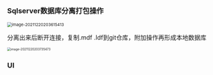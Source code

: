 ### Sqlserver数据库分离打包操作

<img src="http://cdn.tianwen42.top/img/picgo/image-20211220203615413.png" alt="image-20211220203615413" style="zoom:67%;" />

分离出来后断开连接，复制.mdf .ldf到git仓库，附加操作再形成本地数据库

<img src="http://cdn.tianwen42.top/img/picgo/image-20211220203735473.png" alt="image-20211220203735473" style="zoom: 50%;" />

### UI

